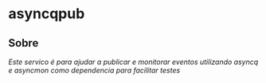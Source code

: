 # asyncqpub

## Sobre
*Este servico é para ajudar a publicar e monitorar eventos utilizando asyncq e asyncmon como dependencia para facilitar testes*